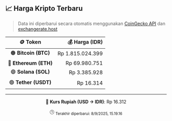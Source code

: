 

<!-- HARGA_KRIPTO -->
## 📈 Harga Kripto Terbaru

> Data ini diperbarui secara otomatis menggunakan [CoinGecko API](https://www.coingecko.com/) dan [exchangerate.host](https://exchangerate.host/)

<div align="center">

| 🪙 Token | 💰 Harga (IDR) |
|:------:|---------------:|
| 🟠 **Bitcoin (BTC)**   | Rp 1.815.024.399 |
| 🔵 **Ethereum (ETH)**  | Rp 69.980.751 |
| 🟣 **Solana (SOL)**    | Rp 3.385.928 |
| 🟢 **Tether (USDT)**   | Rp 16.314 |

---

💱 **Kurs Rupiah (USD → IDR)**: Rp 16.312

🕒 <sub>Terakhir diperbarui: 8/9/2025, 15.19.16</sub>

</div>
<!-- /HARGA_KRIPTO -->